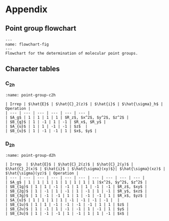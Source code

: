 Appendix
========

Point group flowchart
---------------------

```{figure} ../images/flowchart.*
---
name: flowchart-fig
---
Flowchart for the determination of molecular point groups.
```

Character tables
----------------

### C$_{2h}$

```{table} Character table for the $C_{2h}$ point group.
:name: point-group-c2h

| Irrep | $\hat{E}$ | $\hat{C}_2(z)$ | $\hat{i}$ | $\hat{\sigma}_h$ | Operation |
| --- | --- | --- | --- | --- | --- |
| $A_g$ | 1 | 1 | 1 | 1 | $R_z$, $x^2$, $y^2$, $z^2$ |
| $B_{g}$ | 1 | -1 | 1 | -1 | $R_x$, $R_y$ |
| $A_{u}$ | 1 | 1 | -1 | -1 | $z$  |
| $B_{u}$ | 1 | -1 | -1 | 1 | $x$, $y$ |
```

### D$_{2h}$

```{table} Character table for the $D_{2h}$ point group.
:name: point-group-d2h

| Irrep  | $\hat{E}$ | $\hat{C}_2(z)$ | $\hat{C}_2(y)$ | $\hat{C}_2(x)$ | $\hat{i}$ | $\hat{\sigma}(xy)$}| $\hat{\sigma}(xz)$ | $\hat{\sigma}(yz)$ | Operation |
| --- | --- | --- | --- | --- | --- | --- | --- | --- | --- |
| $A_g$ | 1 | 1 | 1 | 1 | 1 | 1 | 1 | 1 |$x^2$, $y^2$, $z^2$ |
| $B_{1g}$ | 1 | 1 | -1 | -1 | 1 | 1 | -1 | -1 | $R_z$, $xy$ |
| $B_{2g}$ | 1 | -1 | 1 | -1 | 1 | -1 | 1 | -1 | $R_y$, $xz$ |
| $B_{3g}$ | 1 | -1 | -1 | 1 | 1 | -1 | -1 | 1 | $R_x$, $yz$ |
| $A_{u}$ | 1 | 1 | 1 | 1 | -1 | -1 | -1 | -1 |  |
| $B_{1u}$ | 1 | 1 | -1 | -1 | -1 | -1 | 1 | 1 | $z$ |
| $B_{2u}$ | 1 | -1 | 1 | -1 | -1 | 1 | -1 | 1 | $y$ |
| $B_{3u}$ | 1 | -1 | -1 | 1 | -1 | 1 | 1 | -1 | $x$ |
```
